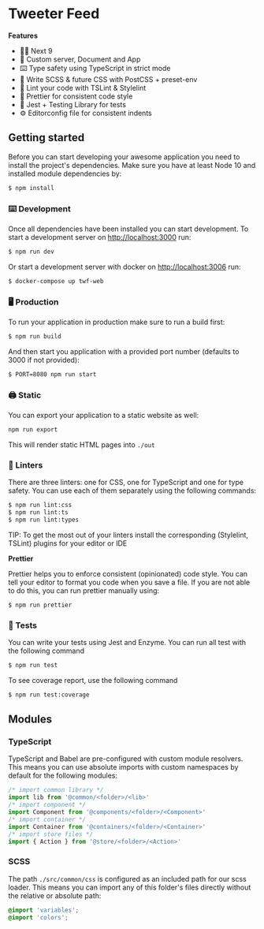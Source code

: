 # Tweeter Feed

**Features**

- 👏🏼 Next 9
- 🌊 Custom server, Document and App
- ⌨️ Type safety using TypeScript in strict mode
- 💄 Write SCSS & future CSS with PostCSS + preset-env
- 👀 Lint your code with TSLint & Stylelint
- 🌈 Prettier for consistent code style
- 🔨 Jest + Testing Library for tests
- ⚙️ Editorconfig file for consistent indents

## Getting started

Before you can start developing your awesome application you need to install the project's dependencies. Make sure you have at least Node 10 and installed module dependencies by:

```sh
$ npm install
```

### ⌨️ Development

Once all dependencies have been installed you can start development. To start a development server on [http://localhost:3000](http://localhost:3000) run:

```sh
$ npm run dev
```

Or start a development server with docker on [http://localhost:3006](http://localhost:3006) run:

```sh
$ docker-compose up twf-web
```

### 🖥 Production

To run your application in production make sure to run a build first:

```sh
$ npm run build
```

And then start you application with a provided port number (defaults to 3000 if not provided):

```sh
$ PORT=8080 npm run start
```

### 🖨 Static

You can export your application to a static website as well:

```sh
npm run export
```

This will render static HTML pages into `./out`

### 🧐 Linters

There are three linters: one for CSS, one for TypeScript and one for type safety. You can use each of them separately using the following commands:

```sh
$ npm run lint:css
$ npm run lint:ts
$ npm run lint:types
```

TIP: To get the most out of your linters install the corresponding (Stylelint, TSLint) plugins for your editor or IDE

**Prettier**

Prettier helps you to enforce consistent (opinionated) code style. You can tell your editor to format you code when you save a file. If you are not able to do this, you can run prettier manually using:

```sh
$ npm run prettier
```

### 🤖 Tests

You can write your tests using Jest and Enzyme. You can run all test with the following command

```sh
$ npm run test
```

To see coverage report, use the following command
```sh
$ npm run test:coverage
```


## Modules

### TypeScript

TypeScript and Babel are pre-configured with custom module resolvers.
This means you can use absolute imports with custom namespaces by default for the following modules:

```js
/* import common library */
import lib from '@common/<folder>/<lib>'
/* import component */
import Component from '@components/<folder>/<Component>'
/* import container */
import Container from '@containers/<folder>/<Container>'
/* import store files */
import { Action } from '@store/<folder>/<Action>'
```

### SCSS

The path `./src/common/css` is configured as an included path for our scss loader.
This means you can import any of this folder's files directly without the relative or absolute path:

```css
@import 'variables';
@import 'colors';
```
